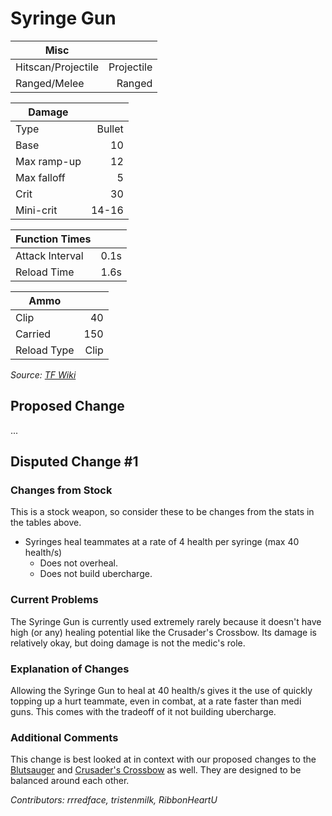 # Syringe Gun

| Misc               |            |
|--------------------|-----------:|
| Hitscan/Projectile | Projectile |
| Ranged/Melee       |     Ranged |

| Damage      |        |
|-------------|-------:|
| Type        | Bullet |
| Base        |     10 |
| Max ramp-up |     12 |
| Max falloff |      5 |
| Crit        |     30 |
| Mini-crit   |  14-16 |

| Function Times  |      |
|-----------------|-----:|
| Attack Interval | 0.1s |
| Reload Time     | 1.6s |

| Ammo        |      |
|-------------|-----:|
| Clip        |   40 |
| Carried     |  150 |
| Reload Type | Clip |

*Source: [TF Wiki](https://wiki.teamfortress.com/wiki/Syringe_Gun)*

## Proposed Change
...

## Disputed Change #1

### Changes from Stock
This is a stock weapon, so consider these to be changes from the stats in the tables above.
* Syringes heal teammates at a rate of 4 health per syringe (max 40 health/s)
    * Does not overheal.
    * Does not build ubercharge.

### Current Problems
The Syringe Gun is currently used extremely rarely because it doesn't have high (or any) healing potential like the Crusader's Crossbow. Its damage is relatively okay, but doing damage is not the medic's role.

### Explanation of Changes
Allowing the Syringe Gun to heal at 40 health/s gives it the use of quickly topping up a hurt teammate, even in combat, at a rate faster than medi guns. This comes with the tradeoff of it not building ubercharge.

### Additional Comments
This change is best looked at in context with our proposed changes to the [Blutsauger](blutsauger.md#disputed-change-1) and [Crusader's Crossbow](crusaders-crossbow.md#disputed-change-1) as well. They are designed to be balanced around each other.

*Contributors: rrredface, tristenmilk, RibbonHeartU*
